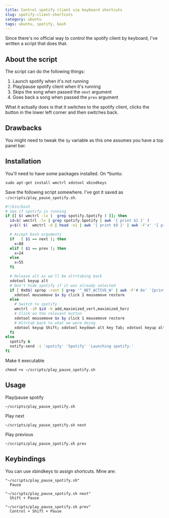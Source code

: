 ```yaml
---
title: Control spotify client via keyboard shortcuts
slug: spotify-client-shortcuts
category: ubuntu
tags: ubuntu, spotify, bash
---
```


Since there's no official way to control the spotify client by keyboard, I've written a script that does that.

## About the script

The script can do the following things:

1. Launch spotify when it's not running
2. Play/pause spotify client when it's running
3. Skips the song when passed the `next` argument
4. Goes back a song when passed the `prev` argument

What it actually does is that it switches to the spotify client, clicks the button in the lower left corner and then switches back.

## Drawbacks

You might need to tweak the `$y` variable as this one assumes you have a top panel bar.

## Installation

You'll need to have some packages installed. On *buntu:

```shell_session
sudo apt-get install wmctrl xdotool xbindkeys
```

Save the following script somewhere. I've got it saved as `~/scripts/play_pause_spotify.sh`.

```bash
#!/bin/bash
# See if spotify is running
if [[ $( wmctrl -lx |  grep spotify.Spotify ) ]]; then
  id=$( wmctrl -lx | grep spotify.Spotify | awk '{ print $1 }' )
  y=$(( $(  wmctrl -d | head -n1 | awk '{ print $9 }' | awk -F'x' '{ print $2 }' ) ))

  # Accept bash arguments
  if   [ $1 == next ]; then
    x=88
  elif [ $1 == prev ]; then
    x=24
  else
    x=55
  fi

  # Release alt as we'll be alt+tabing back
  xdotool keyup alt
  # Don't hide spotify if it was already selected
  if [ 0x0$( xprop -root | grep '^_NET_ACTIVE_W' | awk -F'# 0x' '{print $2}' | awk -F', ' '{print $1}' ) == $id ]; then
    xdotool mousemove $x $y click 1 mousemove restore
  else
    # Switch to spotify
    wmctrl -iR $id -b add,maximized_vert,maximized_horz
    # Click on the relevant button
    xdotool mousemove $x $y click 1 mousemove restore
    # Alt+tab back to what we were doing
    xdotool keyup Shift; xdotool keydown alt key Tab; xdotool keyup alt
  fi
else
  spotify &
  notify-send -i 'spotify' 'Spotify' 'Launching spotify.'
fi
```

Make it executable

```shell_session
chmod +x ~/scripts/play_pause_spotify.sh
```

## Usage

Play/pause spotify

```shell_session
~/scripts/play_pause_spotify.sh
```

Play next

```shell_session
~/scripts/play_pause_spotify.sh next
```

Play previous

```shell_session
~/scripts/play_pause_spotify.sh prev
```

## Keybindings

You can use xbindkeys to assign shortcuts. Mine are:

```
"~/scripts/play_pause_spotify.sh"
  Pause

"~/scripts/play_pause_spotify.sh next"
  Shift + Pause

"~/scripts/play_pause_spotify.sh prev"
  Control + Shift + Pause
```
